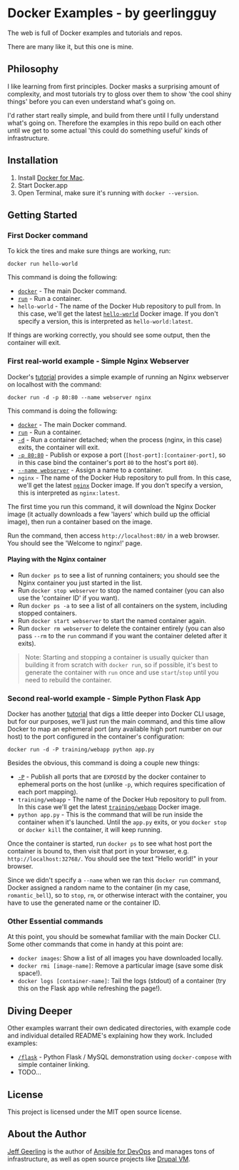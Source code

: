 # Docker Examples - by geerlingguy

The web is full of Docker examples and tutorials and repos.

There are many like it, but this one is mine.

## Philosophy

I like learning from first principles. Docker masks a surprising amount of complexity, and most tutorials try to gloss over them to show 'the cool shiny things' before you can even understand what's going on.

I'd rather start really simple, and build from there until I fully understand what's going on. Therefore the examples in this repo build on each other until we get to some actual 'this could do something useful' kinds of infrastructure.

## Installation

  1. Install [Docker for Mac](https://www.docker.com/products/docker#/mac).
  2. Start Docker.app
  3. Open Terminal, make sure it's running with `docker --version`.

## Getting Started

### First Docker command

To kick the tires and make sure things are working, run:

    docker run hello-world

This command is doing the following:

  - [`docker`](https://docs.docker.com/engine/reference/commandline/cli/) - The main Docker command.
  - [`run`](https://docs.docker.com/engine/reference/run/) - Run a container.
  - `hello-world` - The name of the Docker Hub repository to pull from. In this case, we'll get the latest [`hello-world`](https://hub.docker.com/_/hello-world/) Docker image. If you don't specify a version, this is interpreted as `hello-world:latest`.

If things are working correctly, you should see some output, then the container will exit.

### First real-world example - Simple Nginx Webserver

Docker's [tutorial](https://docs.docker.com/docker-for-mac/) provides a simple example of running an Nginx webserver on localhost with the command:

    docker run -d -p 80:80 --name webserver nginx

This command is doing the following:

  - [`docker`](https://docs.docker.com/engine/reference/commandline/cli/) - The main Docker command.
  - [`run`](https://docs.docker.com/engine/reference/run/) - Run a container.
  - [`-d`](https://docs.docker.com/engine/reference/run/#/detached-d) - Run a container detached; when the process (nginx, in this case) exits, the container will exit.
  - [`-p 80:80`](https://docs.docker.com/engine/reference/commandline/run/#/publish-or-expose-port-p-expose) - Publish or expose a port (`[host-port]:[container-port]`, so in this case bind the container's port `80` to the host's port `80`).
  - [`--name webserver`](https://docs.docker.com/engine/reference/commandline/run/#/assign-name-and-allocate-pseudo-tty-name-it) - Assign a name to a container.
  - `nginx` - The name of the Docker Hub repository to pull from. In this case, we'll get the latest [`nginx`](https://hub.docker.com/_/nginx/) Docker image. If you don't specify a version, this is interpreted as `nginx:latest`.

The first time you run this command, it will download the Nginx Docker image (it actually downloads a few 'layers' which build up the official image), then run a container based on the image.

Run the command, then access `http://localhost:80/` in a web browser. You should see the 'Welcome to nginx!' page.

#### Playing with the Nginx container

  - Run `docker ps` to see a list of running containers; you should see the Nginx container you just started in the list.
  - Run `docker stop webserver` to stop the named container (you can also use the 'container ID' if you want).
  - Run `docker ps -a` to see a list of all containers on the system, including stopped containers.
  - Run `docker start webserver` to start the named container again.
  - Run `docker rm webserver` to delete the container entirely (you can also pass `--rm` to the `run` command if you want the container deleted after it exits).

> Note: Starting and stopping a container is usually quicker than building it from scratch with `docker run`, so if possible, it's best to generate the container with `run` once and use `start`/`stop` until you need to rebuild the container.

### Second real-world example - Simple Python Flask App

Docker has another [tutorial](https://docs.docker.com/engine/tutorials/usingdocker/) that digs a little deeper into Docker CLI usage, but for our purposes, we'll just run the main command, and this time allow Docker to map an ephemeral port (any available high port number on our host) to the port configured in the container's configuration:

    docker run -d -P training/webapp python app.py

Besides the obvious, this command is doing a couple new things:

  - [`-P`](https://docs.docker.com/engine/reference/run/#/expose-incoming-ports) - Publish all ports that are `EXPOSE`d by the docker container to ephemeral ports on the host (unlike `-p`, which requires specification of each port mapping).
  - `training/webapp` - The name of the Docker Hub repository to pull from. In this case we'll get the latest [`training/webapp`](https://hub.docker.com/r/training/webapp/) Docker image.
  - `python app.py` - This is the command that will be run inside the container when it's launched. Until the `app.py` exits, or you `docker stop` or `docker kill` the container, it will keep running.

Once the container is started, run `docker ps` to see what host port the container is bound to, then visit that port in your browser, e.g. `http://localhost:32768/`. You should see the text "Hello world!" in your browser.

Since we didn't specify a `--name` when we ran this `docker run` command, Docker assigned a random name to the container (in my case, `romantic_bell`), so to `stop`, `rm`, or otherwise interact with the container, you have to use the generated name or the container ID.

### Other Essential commands

At this point, you should be somewhat familiar with the main Docker CLI. Some other commands that come in handy at this point are:

  - `docker images`: Show a list of all images you have downloaded locally.
  - `docker rmi [image-name]`: Remove a particular image (save some disk space!).
  - `docker logs [container-name]`: Tail the logs (stdout) of a container (try this on the Flask app while refreshing the page!).

## Diving Deeper

Other examples warrant their own dedicated directories, with example code and individual detailed README's explaining how they work. Included examples:

  - [`/flask`](/flask) - Python Flask / MySQL demonstration using `docker-compose` with simple container linking.
  - TODO...

## License

This project is licensed under the MIT open source license.

## About the Author

[Jeff Geerling](http://www.jeffgeerling.com/) is the author of [Ansible for DevOps](https://www.ansiblefordevops.com/) and manages tons of infrastructure, as well as open source projects like [Drupal VM](https://www.drupalvm.com/).
